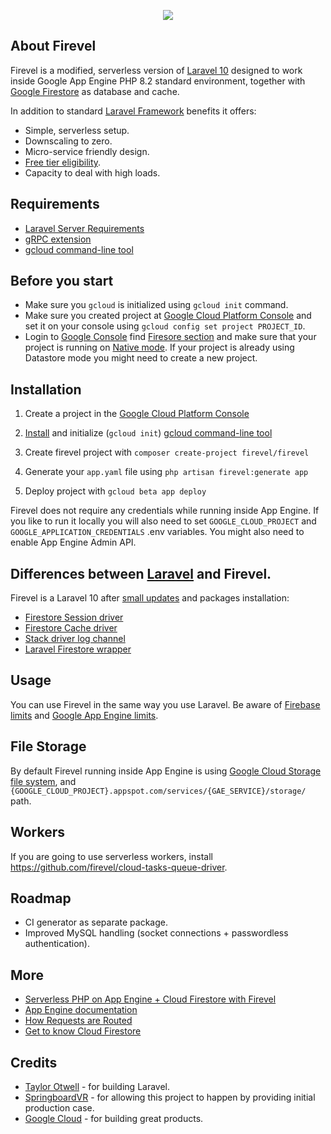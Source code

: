 <p align="center"><img src="https://storage.googleapis.com/firevel-public/images/logo.png"></p>

## About Firevel

Firevel is a modified, serverless version of [Laravel 10](https://laravel.com/) designed to work inside Google App Engine PHP 8.2 standard environment, together with [Google Firestore](https://cloud.google.com/firestore/) as database and cache.

In addition to standard [Laravel Framework](https://laravel.com/) benefits it offers:

- Simple, serverless setup.
- Downscaling to zero.
- Micro-service friendly design.
- [Free tier eligibility](https://cloud.google.com/free/).
- Capacity to deal with high loads.

## Requirements

- [Laravel Server Requirements](https://laravel.com/docs/6.x/installation#server-requirements)
- [gRPC extension](https://cloud.google.com/php/grpc)
- [gcloud command-line tool](https://cloud.google.com/sdk/docs/quickstarts)

## Before you start

- Make sure you `gcloud` is initialized using `gcloud init` command.
- Make sure you created project at [Google Cloud Platform Console](https://console.cloud.google.com/project) and set it on your console using `gcloud config set project PROJECT_ID`.
- Login to [Google Console](https://console.cloud.google.com/) find [Firesore section](https://console.cloud.google.com/firestore) and make sure that your project is running on [Native mode](`https://cloud.google.com/datastore/docs/firestore-or-datastore`). If your project is already using Datastore mode you might need to create a new project.

## Installation

1) Create a project in the [Google Cloud Platform Console](https://console.cloud.google.com/project)

2) [Install](https://cloud.google.com/sdk/docs/quickstarts) and initialize (`gcloud init`) [gcloud command-line tool](https://cloud.google.com/sdk/gcloud)

3) Create firevel project with `composer create-project firevel/firevel`

4) Generate your `app.yaml` file using `php artisan firevel:generate app`

4) Deploy project with `gcloud beta app deploy`

Firevel does not require any credentials while running inside App Engine. If you like to run it locally you will also need to set `GOOGLE_CLOUD_PROJECT` and `GOOGLE_APPLICATION_CREDENTIALS` .env variables. You might also need to enable App Engine Admin API.

## Differences between [Laravel](https://laravel.com) and Firevel.

Firevel is a Laravel 10 after [small updates](https://github.com/firevel/firevel/commits/master) and packages installation:
- [Firestore Session driver](https://github.com/firevel/firestore-session-driver)
- [Firestore Cache driver](https://github.com/firevel/firestore-cache-driver)
- [Stack driver log channel](https://github.com/firevel/stackdriver-log-channel)
- [Laravel Firestore wrapper](https://github.com/firevel/firestore)

## Usage

You can use Firevel in the same way you use Laravel. Be aware of [Firebase limits](https://firebase.google.com/docs/firestore/quotas) and [Google App Engine limits](https://cloud.google.com/appengine/docs/standard/php7/runtime).

## File Storage
By default Firevel running inside App Engine is using [Google Cloud Storage file system](https://github.com/Superbalist/laravel-google-cloud-storage), and  `{GOOGLE_CLOUD_PROJECT}.appspot.com/services/{GAE_SERVICE}/storage/` path.


## Workers

If you are going to use serverless workers, install https://github.com/firevel/cloud-tasks-queue-driver.

## Roadmap
- CI generator as separate package.
- Improved MySQL handling (socket connections + passwordless authentication).

## More
- [Serverless PHP on App Engine + Cloud Firestore with Firevel](https://medium.com/firebase-developers/serverless-php-on-app-engine-firestore-c22a119dc608)
- [App Engine documentation](https://cloud.google.com/appengine/docs/standard/php7/)
- [How Requests are Routed](https://cloud.google.com/appengine/docs/standard/php7/how-requests-are-routed)
- [Get to know Cloud Firestore](https://www.youtube.com/watch?v=v_hR4K4auoQ&list=PLl-K7zZEsYLluG5MCVEzXAQ7ACZBCuZgZ)

## Credits
- [Taylor Otwell](https://medium.com/@taylorotwell) - for building Laravel.
- [SpringboardVR](https://springboardvr.com/) - for allowing this project to happen by providing initial production case.
- [Google Cloud](https://cloud.google.com/) - for building great products.

